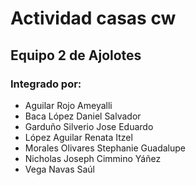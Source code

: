 # Actividad casas cw
## Equipo 2 de Ajolotes
### Integrado por:
- Aguilar Rojo Ameyalli 
- Baca López Daniel Salvador
- Garduño Silverio Jose Eduardo
- López Aguilar Renata Itzel
- Morales Olivares Stephanie Guadalupe
- Nicholas Joseph Cimmino Yáñez
- Vega Navas Saúl
